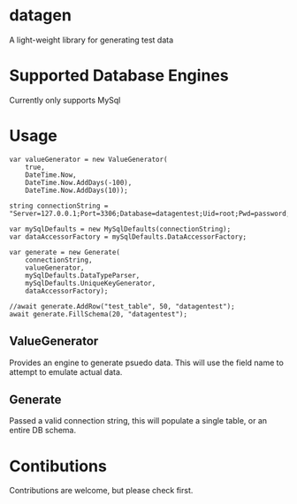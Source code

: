 # datagen

A light-weight library for generating test data

# Supported Database Engines

Currently only supports MySql

# Usage

```
var valueGenerator = new ValueGenerator(
    true,
    DateTime.Now, 
    DateTime.Now.AddDays(-100), 
    DateTime.Now.AddDays(10));

string connectionString = "Server=127.0.0.1;Port=3306;Database=datagentest;Uid=root;Pwd=password;AllowUserVariables=True";

var mySqlDefaults = new MySqlDefaults(connectionString);
var dataAccessorFactory = mySqlDefaults.DataAccessorFactory;

var generate = new Generate(    
    connectionString,
    valueGenerator,
    mySqlDefaults.DataTypeParser,
    mySqlDefaults.UniqueKeyGenerator, 
    dataAccessorFactory);

//await generate.AddRow("test_table", 50, "datagentest");
await generate.FillSchema(20, "datagentest");

```

## ValueGenerator

Provides an engine to generate psuedo data.  This will use the field name to attempt to emulate actual data.


## Generate

Passed a valid connection string, this will populate a single table, or an entire DB schema.


# Contibutions

Contributions are welcome, but please check first.



